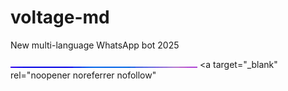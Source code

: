 # voltage-md
New multi-language WhatsApp bot 2025

<a target="_blank" rel="noopener noreferrer" href="https://github.com/AnderMendoza/AnderMendoza/raw/main/assets/line-neon.gif" data-target="animated-image.originalLink"><img src="https://github.com/AnderMendoza/AnderMendoza/raw/main/assets/line-neon.gif" style="max-width: 100%; display: inline-block;" data-target="animated-image.originalImage"></a>
<a target="_blank" rel="noopener noreferrer nofollow" 
                                                                                                                                                                                                                                                                                                                                                                                                                                                                                                                  
